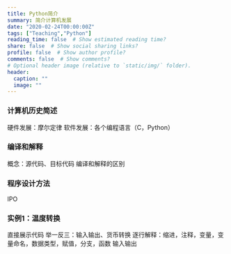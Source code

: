 ```yaml
---
title: Python简介
summary: 简介计算机发展
date: "2020-02-24T00:00:00Z"
tags: ["Teaching","Python"]
reading_time: false  # Show estimated reading time?
share: false  # Show social sharing links?
profile: false  # Show author profile?
comments: false  # Show comments?
# Optional header image (relative to `static/img/` folder).
header:
  caption: ""
  image: ""
---
```


### 计算机历史简述

硬件发展：摩尔定律
软件发展：各个编程语言（C，Python）

### 编译和解释

概念：源代码、目标代码
编译和解释的区别

### 程序设计方法

IPO

### 实例1：温度转换

直接展示代码
举一反三：输入输出、货币转换
逐行解释：缩进，注释，变量，变量命名，数据类型，赋值，分支，函数
输入输出


